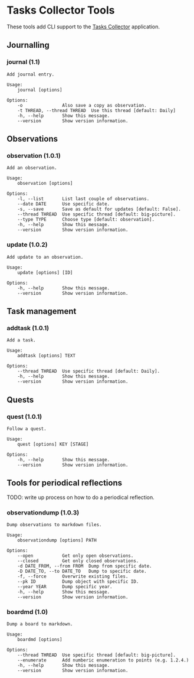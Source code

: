 # Tasks Collector Tools

These tools add CLI support to the [Tasks Collector](https://github.com/dragonee/tasks-collector) application.

## Journalling

### journal (1.1)

```
Add journal entry.

Usage: 
    journal [options]

Options:
    -o               Also save a copy as observation.
    -t THREAD, --thread THREAD  Use this thread [default: Daily]
    -h, --help       Show this message.
    --version        Show version information.
```

## Observations

### observation (1.0.1)

```
Add an observation.

Usage: 
    observation [options]

Options:
    -l, --list       List last couple of observations.
    --date DATE      Use specific date.
    -s, --save       Save as default for updates [default: False].
    --thread THREAD  Use specific thread [default: big-picture].
    --type TYPE      Choose type [default: observation].
    -h, --help       Show this message.
    --version        Show version information.
```

### update (1.0.2)

```
Add update to an observation.

Usage: 
    update [options] [ID]

Options:
    -h, --help       Show this message.
    --version        Show version information.
```

## Task management

### addtask (1.0.1)

```
Add a task.

Usage: 
    addtask [options] TEXT

Options:
    --thread THREAD  Use specific thread [default: Daily].
    -h, --help       Show this message.
    --version        Show version information.
```

## Quests

### quest (1.0.1)

```
Follow a quest.

Usage: 
    quest [options] KEY [STAGE]

Options:
    -h, --help       Show this message.
    --version        Show version information.
```

## Tools for periodical reflections

TODO: write up process on how to do a periodical reflection.

### observationdump (1.0.3)

```
Dump observations to markdown files.

Usage: 
    observationdump [options] PATH

Options:
    --open           Get only open observations.
    --closed         Get only closed observations.
    -d DATE_FROM, --from FROM  Dump from specific date.
    -D DATE_TO, --to DATE_TO   Dump to specific date.
    -f, --force      Overwrite existing files.
    --pk ID          Dump object with specific ID.
    --year YEAR      Dump specific year.
    -h, --help       Show this message.
    --version        Show version information.
```

### boardmd (1.0)

```
Dump a board to markdown.

Usage: 
    boardmd [options]

Options:
    --thread THREAD  Use specific thread [default: big-picture].
    --enumerate      Add numberic enumeration to points (e.g. 1.2.4.)
    -h, --help       Show this message.
    --version        Show version information.
```
